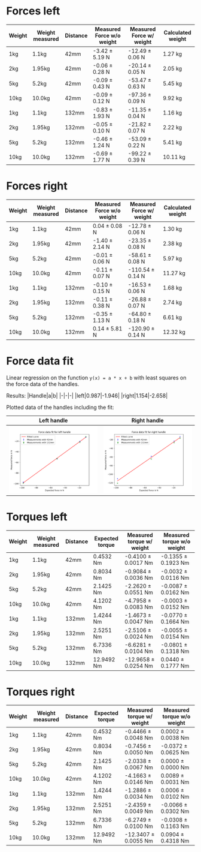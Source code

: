 # Forces left

| Weight | Weight measured | Distance | Measured Force w/o weight | Measured Force w/ weight | Calculated weight |
|-|-|-|-|-|-|
| 1kg | 1.1kg | 42mm | -3.42 ± 5.19 N | -12.49 ± 0.06 N | 1.27 kg |
| 2kg | 1.95kg | 42mm | -0.06 ± 0.28 N | -20.14 ± 0.05 N | 2.05 kg |
| 5kg | 5.2kg | 42mm | -0.09 ± 0.43 N | -53.47 ± 0.63 N | 5.45 kg |
| 10kg | 10.0kg | 42mm | -0.09 ± 0.12 N | -97.36 ± 0.09 N | 9.92 kg |
| 1kg | 1.1kg | 132mm | -0.83 ± 1.93 N | -11.35 ± 0.04 N | 1.16 kg |
| 2kg | 1.95kg | 132mm | -0.05 ± 0.10 N | -21.82 ± 0.07 N | 2.22 kg |
| 5kg | 5.2kg | 132mm | -0.46 ± 1.24 N | -53.09 ± 0.22 N | 5.41 kg |
| 10kg | 10.0kg | 132mm | -0.69 ± 1.77 N | -99.22 ± 0.39 N | 10.11 kg |

# Forces right

| Weight | Weight measured | Distance | Measured Force w/o weight | Measured Force w/ weight | Calculated weight |
|-|-|-|-|-|-|
| 1kg | 1.1kg | 42mm | 0.04 ± 0.08 N | -12.78 ± 0.06 N | 1.30 kg |
| 2kg | 1.95kg | 42mm | -1.40 ± 2.14 N | -23.35 ± 0.08 N | 2.38 kg |
| 5kg | 5.2kg | 42mm | -0.01 ± 0.06 N | -58.61 ± 0.08 N | 5.97 kg |
| 10kg | 10.0kg | 42mm | -0.11 ± 0.07 N | -110.54 ± 0.14 N | 11.27 kg |
| 1kg | 1.1kg | 132mm | -0.10 ± 0.15 N | -16.53 ± 0.06 N | 1.68 kg |
| 2kg | 1.95kg | 132mm | -0.11 ± 0.38 N | -26.88 ± 0.07 N | 2.74 kg |
| 5kg | 5.2kg | 132mm | -0.35 ± 1.13 N | -64.80 ± 0.18 N | 6.61 kg |
| 10kg | 10.0kg | 132mm | 0.14 ± 5.81 N | -120.90 ± 0.14 N | 12.32 kg |

# Force data fit

Linear regression on the function `y(x) = a * x + b` with least squares on the force data of the handles.

Results:
|Handle|a|b|
|-|-|-|
|left|0.987|-1.946|
|right|1.154|-2.658|

Plotted data of the handles including the fit:

| Left handle | Right handle |
|-|-|
| ![Fit on the left handle data](left_force.png) | ![Fit on the right handle data](right_force.png) |

# Torques left

| Weight | Weight measured | Distance | Expected torque | Measured torque w/ weight | Measured torque w/o weight |
|-|-|-|-|-|-|
| 1kg | 1.1kg | 42mm | 0.4532 Nm | -0.4100 ± 0.0017 Nm | -0.1355 ± 0.1923 Nm |
| 2kg | 1.95kg | 42mm | 0.8034 Nm | -0.9084 ± 0.0036 Nm | -0.0032 ± 0.0116 Nm |
| 5kg | 5.2kg | 42mm | 2.1425 Nm | -2.2620 ± 0.0551 Nm | -0.0087 ± 0.0162 Nm |
| 10kg | 10.0kg | 42mm | 4.1202 Nm | -4.7958 ± 0.0083 Nm | -0.0003 ± 0.0152 Nm |
| 1kg | 1.1kg | 132mm | 1.4244 Nm | -1.4673 ± 0.0047 Nm | -0.0770 ± 0.1664 Nm |
| 2kg | 1.95kg | 132mm | 2.5251 Nm | -2.5106 ± 0.0024 Nm | -0.0055 ± 0.0154 Nm |
| 5kg | 5.2kg | 132mm | 6.7336 Nm | -6.6281 ± 0.0104 Nm | -0.0801 ± 0.1318 Nm |
| 10kg | 10.0kg | 132mm | 12.9492 Nm | -12.9658 ± 0.0254 Nm | 0.0440 ± 0.1777 Nm |

# Torques right

| Weight | Weight measured | Distance | Expected torque | Measured torque w/ weight | Measured torque w/o weight |
|-|-|-|-|-|-|
| 1kg | 1.1kg | 42mm | 0.4532 Nm | -0.4466 ± 0.0048 Nm | 0.0002 ± 0.0038 Nm |
| 2kg | 1.95kg | 42mm | 0.8034 Nm | -0.7456 ± 0.0050 Nm | -0.0372 ± 0.0625 Nm |
| 5kg | 5.2kg | 42mm | 2.1425 Nm | -2.0338 ± 0.0067 Nm | 0.0000 ± 0.0000 Nm |
| 10kg | 10.0kg | 42mm | 4.1202 Nm | -4.1663 ± 0.0146 Nm | 0.0089 ± 0.0031 Nm |
| 1kg | 1.1kg | 132mm | 1.4244 Nm | -1.2886 ± 0.0034 Nm | 0.0006 ± 0.0102 Nm |
| 2kg | 1.95kg | 132mm | 2.5251 Nm | -2.4359 ± 0.0049 Nm | -0.0066 ± 0.0302 Nm |
| 5kg | 5.2kg | 132mm | 6.7336 Nm | -6.2749 ± 0.0100 Nm | -0.0308 ± 0.1163 Nm |
| 10kg | 10.0kg | 132mm | 12.9492 Nm | -12.3407 ± 0.0055 Nm | 0.0904 ± 0.4318 Nm |
